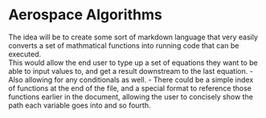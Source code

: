 # Aerospace Algorithms
The idea will be to create some sort of markdown language that very easily converts a set of mathmatical functions into running code that can be executed.  
This would allow the end user to type up a set of equations they want to be able to input values to, and get a result downstream to the last equation.
      - Also allowing for any conditionals as well.
      - There could be a simple index of functions at the end of the file, and a special format to reference those functions earlier in the document, allowing the user to concisely show the path each variable goes into and so fourth.